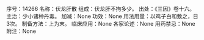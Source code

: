 序号：14266
名称：伏龙肝散
组成：伏龙肝不拘多少。
出处：《三因》卷十六。
主治：少小诸种丹毒。
加减：None
功效：None
用法用量：以鸡子白和敷之，日3次。
制备方法：上为末。
临床应用：None
各家论述：None
用药禁忌：None
附注：None
